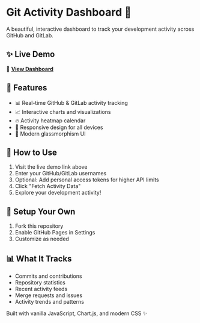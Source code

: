 # Git Activity Dashboard 🚀

A beautiful, interactive dashboard to track your development activity across GitHub and GitLab.

## ✨ Live Demo
🔗 **[View Dashboard](https://YOUR_USERNAME.github.io/git-activity-dashboard)**

## 📱 Features
- 📊 Real-time GitHub & GitLab activity tracking
- 📈 Interactive charts and visualizations  
- 🔥 Activity heatmap calendar
- 📱 Responsive design for all devices
- 🎨 Modern glassmorphism UI

## 🚀 How to Use
1. Visit the live demo link above
2. Enter your GitHub/GitLab usernames
3. Optional: Add personal access tokens for higher API limits
4. Click "Fetch Activity Data"
5. Explore your development activity!

## 🔧 Setup Your Own
1. Fork this repository
2. Enable GitHub Pages in Settings
3. Customize as needed

## 📊 What It Tracks
- Commits and contributions
- Repository statistics
- Recent activity feeds
- Merge requests and issues
- Activity trends and patterns

Built with vanilla JavaScript, Chart.js, and modern CSS ✨
